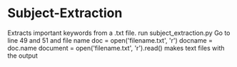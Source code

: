 # Subject-Extraction
Extracts important keywords from a .txt file.
run subject_extraction.py
Go to line 49 and 51 and file name
doc = open('filename.txt', 'r')
    docname = doc.name
    document = open('filename.txt', 'r').read()
makes text files with the output
